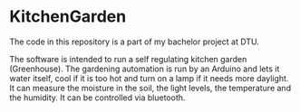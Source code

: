 KitchenGarden
=============

The code in this repository is a part of my bachelor project at DTU.

The software is intended to run a self regulating kitchen garden (Greenhouse).
The gardening automation is run by an Arduino and lets it water itself, cool if it is too hot and turn on a lamp if it needs more daylight.
It can measure the moisture in the soil, the light levels, the temperature and the humidity.
It can be controlled via bluetooth.


